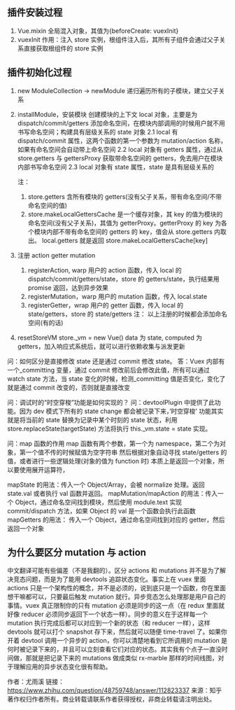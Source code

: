 <!-- @format -->

## 插件安装过程

1. Vue.mixin 全局混入对象，其值为{beforeCreate: vuexInit}
2. vuexInit 作用：注入 store 实例，根组件注入后，其所有子组件会通过父子关系直接获取根组件的 store 实例

## 插件初始化过程

1. new ModuleCollection -> newModule 递归遍历所有的子模块，建立父子关系

2. installModule，安装模块
   创建模块的上下文 local 对象，主要是为 dispatch/commit/getters 添加命名空间，在模块内部调用的时候用户就不用书写命名空间；构建具有层级关系的 state 对象
   2.1 local 有 dispatch/commit 属性，这两个函数的第一个参数为 mutation/action 名称，如果有命名空间会自动带上命名空间
   2.2 local 对象有 getters 属性，通过从 store.getters 与 gettersProxy 获取带命名空间的 getters，免去用户在模块内部书写命名空间
   2.3 local 对象有 state 属性，state 是具有层级关系的

   注：

   1. store.getters 含所有模块的 getters(没有父子关系，带有命名空间/不带命名空间的值)
   2. store.makeLocalGettersCache 是一个缓存对象，其 key 的值为模块的命名空间(没有父子关系)，其值为 getterProxy。getterProxy 的 key 为各个模块内部不带有命名空间的 getters 的 key，值会从 store.getters 内取出。
      local.getters 就是返回 store.makeLocalGettersCache[key]

3. 注册 action getter mutation

   1. registerAction, warp 用户的 action 函数，传入 local 的 dispatch/commit/getters/state，store 的 getters/state，执行结果用 promise 返回，达到异步效果
   2. registerMutation，warp 用户的 mutation 函数，传入 local.state
   3. registerGetter，wrap 用户的 getter 函数，传入 local 的 state/getters，store 的 state/getters
      注： 以上注册的时候都会添加命名空间(有的话)

4. resetStoreVM
   store.\_vm = new Vue()
   data 为 state, computed 为 getters，加入响应式系统后，就可以进行依赖收集与派发更新

问：如何区分是直接修改 state 还是通过 commit 修改 state。
答：Vuex 内部有一个\_committing 变量，通过 commit 修改前后会修改此值，所有可以通过 watch state 方法，当 state 变化的时候，检测\_committing 值是否变化，变化了就是通过 commit 改变的，否则就是直接改变

问：调试时的“时空穿梭”功能是如何实现的？
问：devtoolPlugin 中提供了此功能。因为 dev 模式下所有的 state change 都会被记录下来，’时空穿梭’ 功能其实就是将当前的 state 替换为记录中某个时刻的 state 状态，利用 store.replaceState(targetState) 方法将执行 this.\_vm.state = state 实现。

问：map 函数的作用
map 函数有两个参数，第一个为 namespace，第二个为对象，第一个值不传的时候赋值为空字符串
然后根据对象自动寻找 state/getters 的值，或者进行一些逻辑处理(对象的值为 function 时)
本质上是返回一个对象，所以要使用展开运算符，

mapState 的用法：传入一个 Object/Array，会被 normalize 处理。返回 state.val 或者执行 val 函数并返回。
mapMutation/mapAction 的用法：传入一个 Object，通过命名空间找到模块，然后使用 module.text 实现 commit/dispatch 方法，如果 Object 的 val 是一个函数会执行此函数
mapGetters 的用法： 传入一个 Object，通过命名空间找到对应的 getter，然后返回一个对象

## 为什么要区分 mutation 与 action

中文翻译可能有些偏差（不是我翻的）。区分 actions 和 mutations 并不是为了解决竞态问题，而是为了能用 devtools 追踪状态变化。事实上在 vuex 里面 actions 只是一个架构性的概念，并不是必须的，说到底只是一个函数，你在里面想干嘛都可以，只要最后触发 mutation 就行。异步竞态怎么处理那是用户自己的事情。vuex 真正限制你的只有 mutation 必须是同步的这一点（在 redux 里面就好像 reducer 必须同步返回下一个状态一样）。同步的意义在于这样每一个 mutation 执行完成后都可以对应到一个新的状态（和 reducer 一样），这样 devtools 就可以打个 snapshot 存下来，然后就可以随便 time-travel 了。如果你开着 devtool 调用一个异步的 action，你可以清楚地看到它所调用的 mutation 是何时被记录下来的，并且可以立刻查看它们对应的状态。其实我有个点子一直没时间做，那就是把记录下来的 mutations 做成类似 rx-marble 那样的时间线图，对于理解应用的异步状态变化很有帮助。

作者：尤雨溪
链接：https://www.zhihu.com/question/48759748/answer/112823337
来源：知乎
著作权归作者所有。商业转载请联系作者获得授权，非商业转载请注明出处。
